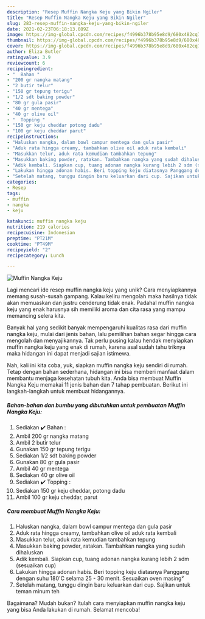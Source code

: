 ```yaml
---
description: "Resep Muffin Nangka Keju yang Bikin Ngiler"
title: "Resep Muffin Nangka Keju yang Bikin Ngiler"
slug: 283-resep-muffin-nangka-keju-yang-bikin-ngiler
date: 2021-02-23T06:18:13.089Z
image: https://img-global.cpcdn.com/recipes/f4996b378b95e8d9/680x482cq70/muffin-nangka-keju-foto-resep-utama.jpg
thumbnail: https://img-global.cpcdn.com/recipes/f4996b378b95e8d9/680x482cq70/muffin-nangka-keju-foto-resep-utama.jpg
cover: https://img-global.cpcdn.com/recipes/f4996b378b95e8d9/680x482cq70/muffin-nangka-keju-foto-resep-utama.jpg
author: Eliza Butler
ratingvalue: 3.9
reviewcount: 6
recipeingredient:
- "  Bahan "
- "200 gr nangka matang"
- "2 butir telur"
- "150 gr tepung terigu"
- "1/2 sdt baking powder"
- "80 gr gula pasir"
- "40 gr mentega"
- "40 gr olive oil"
- "  Topping "
- "150 gr keju cheddar potong dadu"
- "100 gr keju cheddar parut"
recipeinstructions:
- "Haluskan nangka, dalam bowl campur mentega dan gula pasir"
- "Aduk rata hingga creamy, tambahkan olive oil aduk rata kembali"
- "Masukkan telur, aduk rata kemudian tambahkan tepung"
- "Masukkan baking powder, ratakan. Tambahkan nangka yang sudah dihaluskan"
- "Adik kembali. Siapkan cup, tuang adonan nangka kurang lebih 2 sdm (sesuaikan cup)"
- "Lakukan hingga adonan habis. Beri topping keju diatasnya Panggang dengan suhu 180&#39;C selama 25 - 30 menit. Sesuaikan oven masing²"
- "Setelah matang, tunggu dingin baru keluarkan dari cup. Sajikan untuk teman minum teh"
categories:
- Resep
tags:
- muffin
- nangka
- keju

katakunci: muffin nangka keju 
nutrition: 219 calories
recipecuisine: Indonesian
preptime: "PT21M"
cooktime: "PT49M"
recipeyield: "2"
recipecategory: Lunch

---
```



![Muffin Nangka Keju](https://img-global.cpcdn.com/recipes/f4996b378b95e8d9/680x482cq70/muffin-nangka-keju-foto-resep-utama.jpg)

Lagi mencari ide resep muffin nangka keju yang unik? Cara menyiapkannya memang susah-susah gampang. Kalau keliru mengolah maka hasilnya tidak akan memuaskan dan justru cenderung tidak enak. Padahal muffin nangka keju yang enak harusnya sih memiliki aroma dan cita rasa yang mampu memancing selera kita.



Banyak hal yang sedikit banyak mempengaruhi kualitas rasa dari muffin nangka keju, mulai dari jenis bahan, lalu pemilihan bahan segar hingga cara mengolah dan menyajikannya. Tak perlu pusing kalau hendak menyiapkan muffin nangka keju yang enak di rumah, karena asal sudah tahu triknya maka hidangan ini dapat menjadi sajian istimewa.


Nah, kali ini kita coba, yuk, siapkan muffin nangka keju sendiri di rumah. Tetap dengan bahan sederhana, hidangan ini bisa memberi manfaat dalam membantu menjaga kesehatan tubuh kita. Anda bisa membuat Muffin Nangka Keju memakai 11 jenis bahan dan 7 tahap pembuatan. Berikut ini langkah-langkah untuk membuat hidangannya.

<!--inarticleads1-->

##### Bahan-bahan dan bumbu yang dibutuhkan untuk pembuatan Muffin Nangka Keju:

1. Sediakan  ✔️ Bahan :
1. Ambil 200 gr nangka matang
1. Ambil 2 butir telur
1. Gunakan 150 gr tepung terigu
1. Sediakan 1/2 sdt baking powder
1. Gunakan 80 gr gula pasir
1. Ambil 40 gr mentega
1. Sediakan 40 gr olive oil
1. Sediakan  ✔️ Topping :
1. Sediakan 150 gr keju cheddar, potong dadu
1. Ambil 100 gr keju cheddar, parut




<!--inarticleads2-->

##### Cara membuat Muffin Nangka Keju:

1. Haluskan nangka, dalam bowl campur mentega dan gula pasir
1. Aduk rata hingga creamy, tambahkan olive oil aduk rata kembali
1. Masukkan telur, aduk rata kemudian tambahkan tepung
1. Masukkan baking powder, ratakan. Tambahkan nangka yang sudah dihaluskan
1. Adik kembali. Siapkan cup, tuang adonan nangka kurang lebih 2 sdm (sesuaikan cup)
1. Lakukan hingga adonan habis. Beri topping keju diatasnya Panggang dengan suhu 180&#39;C selama 25 - 30 menit. Sesuaikan oven masing²
1. Setelah matang, tunggu dingin baru keluarkan dari cup. Sajikan untuk teman minum teh




Bagaimana? Mudah bukan? Itulah cara menyiapkan muffin nangka keju yang bisa Anda lakukan di rumah. Selamat mencoba!
